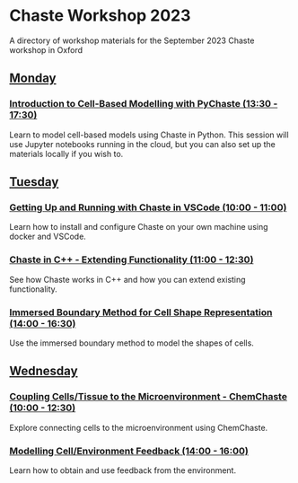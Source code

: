 # Chaste Workshop 2023
A directory of workshop materials for the September 2023 Chaste workshop in Oxford

## [Monday](https://github.com/Chaste/chaste-workshop-materials-2023/monday)

### [Introduction to Cell-Based Modelling with PyChaste (13:30 - 17:30)]()
Learn to model cell-based models using Chaste in Python. This session will use Jupyter notebooks running in the cloud, but you can also set up the materials locally if you wish to. 


## [Tuesday](https://github.com/Chaste/chaste-workshop-materials-2023/tuesday)

### [Getting Up and Running with Chaste in VSCode (10:00 - 11:00)]()
Learn how to install and configure Chaste on your own machine using docker and VSCode.

### [Chaste in C++ - Extending Functionality (11:00 - 12:30)]()
See how Chaste works in C++ and how you can extend existing functionality.

### [Immersed Boundary Method for Cell Shape Representation (14:00 - 16:30)]()
Use the immersed boundary method to model the shapes of cells.

## [Wednesday](https://github.com/Chaste/chaste-workshop-materials-2023/wednesday)

### [Coupling Cells/Tissue to the Microenvironment - ChemChaste (10:00 - 12:30)]()
Explore connecting cells to the microenvironment using ChemChaste.

### [Modelling Cell/Environment Feedback (14:00 - 16:00)]()
Learn how to obtain and use feedback from the environment.
